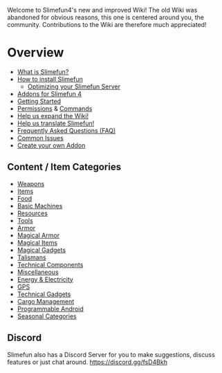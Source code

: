 Welcome to Slimefun4's new and improved Wiki!
The old Wiki was abandoned for obvious reasons, this one is centered around you, the community.
Contributions to the Wiki are therefore much appreciated!

# Overview
* [What is Slimefun?](https://github.com/Slimefun/Slimefun4/wiki/Slimefun-in-a-nutshell)
* [How to install Slimefun](https://github.com/Slimefun/Slimefun4/wiki/Installing-Slimefun)
  * [Optimizing your Slimefun Server](https://github.com/Slimefun/Slimefun4/wiki/Server-Optimizations)
* [Addons for Slimefun 4](https://github.com/Slimefun/Slimefun4/wiki/Addons)
* [Getting Started](https://github.com/Slimefun/Slimefun4/wiki/Getting-Started)
* [Permissions](https://github.com/Slimefun/Slimefun4/wiki/Permissions) & [Commands](https://github.com/Slimefun/Slimefun4/wiki/Commands)
* [Help us expand the Wiki!](https://github.com/Slimefun/Slimefun4/wiki/Expanding-the-Wiki)
* [Help us translate Slimefun!](https://github.com/Slimefun/Slimefun4/wiki/Translating-Slimefun)
* [Frequently Asked Questions (FAQ)](https://github.com/Slimefun/Slimefun4/wiki/FAQ)
* [Common Issues](https://github.com/Slimefun/Slimefun4/wiki/Common-Issues)
* [Create your own Addon](https://github.com/Slimefun/Slimefun4/wiki/Developer-Guide)

## Content / Item Categories
* [Weapons](https://github.com/Slimefun/Slimefun4/wiki/Weapons)
* [Items](https://github.com/Slimefun/Slimefun4/wiki/Items)
* [Food](https://github.com/Slimefun/Slimefun4/wiki/Food)
* [Basic Machines](https://github.com/Slimefun/Slimefun4/wiki/Basic-Machines)
* [Resources](https://github.com/Slimefun/Slimefun4/wiki/Resources)
* [Tools](https://github.com/Slimefun/Slimefun4/wiki/Tools)
* [Armor](https://github.com/Slimefun/Slimefun4/wiki/Armor)
* [Magical Armor](https://github.com/Slimefun/Slimefun4/wiki/Magical-Armor)
* [Magical Items](https://github.com/Slimefun/Slimefun4/wiki/Magical-Items)
* [Magical Gadgets](https://github.com/Slimefun/Slimefun4/wiki/Magical-Gadgets)
* [Talismans](https://github.com/Slimefun/Slimefun4/wiki/Talismans)
* [Technical Components](https://github.com/Slimefun/Slimefun4/wiki/Technical-Components)
* [Miscellaneous](https://github.com/Slimefun/Slimefun4/wiki/Miscellaneous-Items)
* [Energy & Electricity](https://github.com/Slimefun/Slimefun4/wiki/Electric-Machines)
* [GPS](https://github.com/Slimefun/Slimefun4/wiki/GPS)
* [Technical Gadgets](https://github.com/Slimefun/Slimefun4/wiki/Technical-Gadgets)
* [Cargo Management](https://github.com/Slimefun/Slimefun4/wiki/Cargo-Management)
* [Programmable Android](https://github.com/Slimefun/Slimefun4/wiki/Programmable-Android)
* [Seasonal Categories](https://github.com/Slimefun/Slimefun4/wiki/Seasonal-Categories)

## Discord
Slimefun also has a Discord Server for you to make suggestions, discuss features or just chat around.
https://discord.gg/fsD4Bkh
